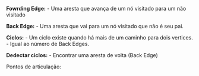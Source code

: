 **Fowrding Edge:**
    - Uma aresta que avança de um nó visitado para um não visitado

**Back Edge:**
    - Uma aresta que vai para um nó visitado que não é seu pai.

**Ciclos:** 
    - Um ciclo existe quando há mais de um caminho para dois vertices.
    - Igual ao número de Back Edges.

**Dedectar ciclos:**
    - Encontrar uma aresta de volta (Back Edge)


Pontos de articulação: 
